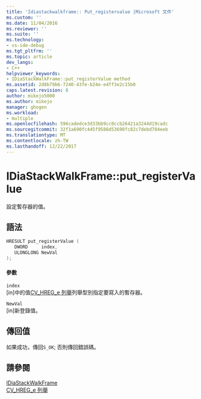 ```yaml
---
title: 'Idiastackwalkframe:: Put_registervalue |Microsoft 文件'
ms.custom: ''
ms.date: 11/04/2016
ms.reviewer: ''
ms.suite: ''
ms.technology:
- vs-ide-debug
ms.tgt_pltfrm: ''
ms.topic: article
dev_langs:
- C++
helpviewer_keywords:
- IDiaStackWalkFrame::put_registerValue method
ms.assetid: 2d8b79b6-7240-43fe-b24e-e4ff3e2c15b0
caps.latest.revision: 8
author: mikejo5000
ms.author: mikejo
manager: ghogen
ms.workload:
- multiple
ms.openlocfilehash: 596cadedce3d33bb9cc0ccb26421a3244d19cadc
ms.sourcegitcommit: 32f1a690fc445f9586d53698fc82c7debd784eeb
ms.translationtype: MT
ms.contentlocale: zh-TW
ms.lasthandoff: 12/22/2017
---
```

# <a name="idiastackwalkframeputregistervalue"></a>IDiaStackWalkFrame::put_registerValue
設定暫存器的值。  
  
## <a name="syntax"></a>語法  
  
```C++  
HRESULT put_registerValue (   
   DWORD     index,  
   ULONGLONG NewVal  
);  
```  
  
#### <a name="parameters"></a>參數  
 `index`  
 [in]中的值[CV_HREG_e 列舉](../../debugger/debug-interface-access/cv-hreg-e.md)列舉型別指定要寫入的暫存器。  
  
 `NewVal`  
 [in]新登錄值。  
  
## <a name="return-value"></a>傳回值  
 如果成功，傳回`S_OK`; 否則傳回錯誤碼。  
  
## <a name="see-also"></a>請參閱  
 [IDiaStackWalkFrame](../../debugger/debug-interface-access/idiastackwalkframe.md)   
 [CV_HREG_e 列舉](../../debugger/debug-interface-access/cv-hreg-e.md)